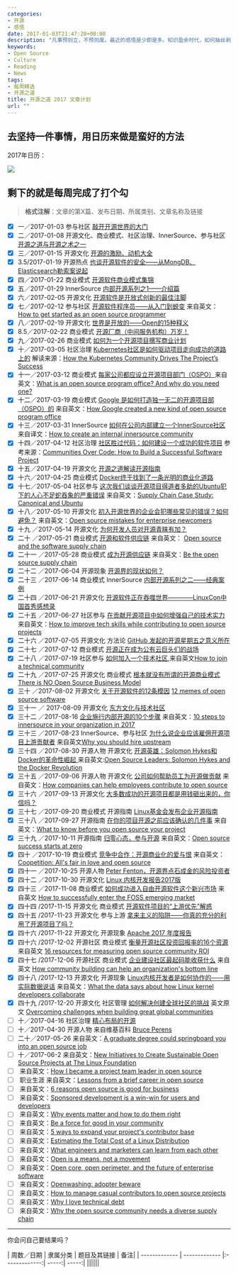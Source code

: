 ```yaml
---
categories:
- 开源
- 感悟
date: 2017-01-03T21:47:20+08:00
description: "凡事预则立，不预则废。最近的感悟是少即是多。知识盈余时代，如何抽丝剥茧阐述真理才能赢得信任。2017年，开始经营“开源之道”，撰写或翻译自认为有价值的文章，每周一篇，共52篇。此为具体表格。"
keywords:
- Open Source
- Culture
- Reading
- News
tags:
- 每周精选
- 开源之道
title: 开源之道 2017 文章计划
url: ""
---
```


## 去坚持一件事情，用日历来做是蛮好的方法

2017年日历：

![](https://raw.githubusercontent.com/OCselected/ttoos/master/static/media/2017_calendar.jpeg)


## 剩下的就是每周完成了打个勾

> **格式注解**：文章的第X篇、发布日期、所属类别、文章名称及链接

- [x] 一／2017-01-03   参与社区 [敲开开源世界的大门](http://www.ocselected.org/posts/advice_for_building_a_career_in_open_source/)
- [x] 二／2017-01-08 开源文化、商业模式、社区治理、InnerSource、参与社区 [开源之道与开源之术之一](http://www.ocselected.org/posts/open_source_tao_and_way/open_source_tao_and_way_0)
- [x] 三／2017-01-15 开源文化 [开源的激励、动机大全](http://www.ocselected.org/posts/motivations_for_consuming_or_publishing_oss/)
- [x] 3.5/2017-01-19 开源热点 [也谈开源软件的安全——从MongDB、Elasticsearch勒索案说起](http://www.ocselected.org/posts/Event_analysis/Security_MongoDB_ElasticSearch/)
- [x] 四／2017-01-22 商业模式 [开源软件商业模式集锦](http://www.ocselected.org/posts/Business_model/opensource_business_model_overview/)
- [x] 五／2017-01-29 InnerSource [内部开源系列之1——介绍篇](http://www.ocselected.org/posts/innersource/introduction_of_innersource/)
- [x] 六／2017-02-05 开源文化 [开源软件是开放式创新的最佳注脚](http://www.ocselected.org/posts/Naming_OpenSource_and_Marketing_2/)
- [x] 七／2017-02-12 参与社区 [开源软件程序员——从入门到蜕变](http://www.ocselected.org/posts/contribute_to_community/how_to_get_started_as_an_open_source_programmer) 来自英文：[How to get started as an open source programmer](https://opensource.com/article/17/1/how-get-started-open-source-programmer)
- [x] 八／2017-02-19 开源文化 [世界是开放的——Open的15种释义](http://www.ocselected.org/posts/opensource_culture/fifty_shades_of_open/)
- [x] 8.5／2017-02-22  商业模式 [开源厂商（中间服务机构）万岁！](http://www.ocselected.org/posts/business_model/long_live_open_source_company/)
- [x] 九／2017-02-26 商业模式 [如何为一个开源项目撰写商业计划]()
- [x] 十／2017-03-05 社区治理 [Kubernetes社区是如何驱动项目走向成功的道路上的](http://www.ocselected.org/posts/contribute_to_community/how-the_kubernetes_community_drives_the_project_success/) 解读来源：[How the Kubernetes Community Drives The Project’s Success](https://www.linux.com/news/learn/kubernetes/kubernetes-community-drives-projects-success)
- [x] 十一／2017-03-12 商业模式 [每家公司都应设立开源项目部门（OSPO）](http://www.ocselected.org/posts/business_model/whats_open_source_program_office/)来自英文：[What is an open source program office? And why do you need one?](https://opensource.com/business/16/5/whats-open-source-program-office)
- [x] 十二／2017-03-19 商业模式 [Google 是如何打造独一无二的开源项目部（OSPO）的](http://www.ocselected.org/posts/business_model/how_google_created_new_kind_of_ospo/) 来自英文：[How Google created a new kind of open source program office](https://opensource.com/business/16/9/google-open-source-program-office)
- [x] 十三／2017-03-31 InnerSource [如何在公司内部建立一个InnerSource社区](http://www.ocselected.org/posts/innersource/how_to_create_an_innersource_community/) 来自译文：[How to create an internal innersource community](https://opensource.com/life/16/11/create-internal-innersource-community)
- [x] 十四／2017-04-12 社区治理 [社区胜过代码：如何建设一个成功的软件项目](http://www.ocselected.org/posts/opensource_culture/communities_over_code/) 参考来源：[Communities Over Code: How to Build a Successful Software Project](https://www.linux.com/news/event/LCNA/2016/communities-over-code-how-build-successful-software-project-0)
- [x] 十五／2017-04-19 开源文化 [开源之道解读开源指南](http://www.ocselected.org/posts/opensource_culture/opensource_guide/overview/)
- [x] 十六／2017-04-25 商业模式 [Docker终于找到了一条光明的商业化道路](http://www.ocselected.org/posts/event_analysis/Docker_spin_of_moby/)
- [x] 十七／2017-05-04 社区参与 [这次我们谈谈开源项目得道者多助的Ubuntu犯下的人心不足蛇吞象的严重错误](http://www.ocselected.org/posts/supply_chain/supply_chain_case_study_ubuntu/) 来自英文：[Supply Chain Case Study: Canonical and Ubuntu](https://osenetwork.com/2017/04/27/supply-chain-case-study-canonical-and-ubuntu/)
- [x] 十八／2017-05-10 开源文化 [初入开源世界的企业会犯哪些常见的错误？如何避免？](http://www.ocselected.org/posts/business_model/opensource_mistake_for_enterprise_newcomers/) 来自英文：[Open source mistakes for enterprise newcomers](https://www.oreilly.com/ideas/open-source-mistakes-for-enterprise-newcomers?imm_mid=0f141e&cmp=em-prog-na-na-newsltr_20170429)
- [x] 十九 ／2017-05-14 开源文化 [为何开发人员对开源青睐有加？](http://www.ocselected.org/posts/opensource_culture/why_craftman_like_opensource/)
- [x] 二十 ／2017-05-21 商业模式 [开源和软件供应链](http://www.ocselected.org/posts/supply_chain/opensource_and_software_supply_chain/)  来自英文： [Open source and the software supply chain](https://opensource.com/article/16/12/open-source-software-supply-chain)
- [x] 二十一 ／2017-05-28 商业模式 [成为开源供应链](http://www.ocselected.org/posts/supply_chain/be_opensource_supply_chain/) 来自英文：[Be the open source supply chain](https://opensource.com/article/17/1/be-open-source-supply-chain)
- [x] 二十二 ／2017-06-04 开源现象 [开源界的现状如何？](http://www.ocselected.org/posts/event_analysis/github_open_source_survey_2017/)
- [x] 二十三 ／2017-06-14 商业模式 InnerSource [内部开源系列之二——经典案例](http://www.ocselected.org/posts/innersource/use_case_of_innersource/)
- [x] 二十四 ／2017-06-21 开源文化 [开源软件正在吞噬世界————LinuxCon中国首秀感想录](http://www.ocselected.org/posts/event_analysis/LC3_china_story/)
- [x] 二十五 ／2017-06-27 社区参与 [在贡献开源项目中如何增强自己的技术实力](http://www.ocselected.org/posts/contribute_to_community/how_to_improve_tech_skill_while_contributing_to_open_source_project/) 来自英文：[How to improve tech skills while contributing to open source projects](https://opensource.com/life/16/1/open-source-skills)
- [x] 二十六 ／2017-07-05 开源文化 方法论 [GitHub 发起的开源星期五之意义所在](http://www.ocselected.org/posts/opensource_culture/github_opensource_friday_meaning/)
- [x] 二十七 ／2017-07-12 商业模式 [开源正在成为公有云巨头们的战场](http://www.ocselected.org/posts/Business_model/Open_Source_Is_Battle_field_of_Public_Cloud/)
- [x] 二十八 ／2017-07-19 社区参与 [如何加入一个技术社区](http://www.ocselected.org/posts/contribute_to_community/how_to_join_technical_community/),来自英文[How to join a technical community](https://opensource.com/article/17/1/how-join-technical-community)
- [x] 二十九 ／2017-07-25 开源文化 商业模式 [根本就没有所谓的开源商业模式](http://www.ocselected.org/posts/Business_model/there_is_no_open_source_business_model)[There is NO Open Source Business Model](https://medium.com/@stephenrwalli/there-is-no-open-source-business-model-cdc4cc20238)
- [x] 三十 ／2017-08-02 开源文化 [关于开源软件的12条模因](http://www.ocselected.org/posts/business_model/12-memes-explain-open-source-software/) [12 memes of open source software](https://opensource.com/business/16/4/12-memes-explain-open-source-software)
- [x] 三十一 ／ 2017-08-09 开源文化 [东方文化与技术社区](http://www.ocselected.org/posts/opensource_culture/culture_and_community/)
- [x] 三十二 ／2017-08-16  [企业施行内部开源的10个步骤](http://www.ocselected.org/posts/innersource/10_steps_to_innersource_in_your_organization/) 来自英文：[10 steps to innersource in your organization in 2017](https://opensource.com/article/17/1/yearbook-10-steps-innersource-your-organization)
- [x] 三十三 ／2017-08-23 InnerSource、参与社区  [为什么说企业应该雇佣开源项目上游贡献者](http://www.ocselected.org/posts/innersource/why_you_should_hire_upstream/) 来自英文[Why you should hire upstream](http://superuser.openstack.org/articles/hire-upstream-first/)
- [x] 三十四 ／2017-08-30 开源人物 开源文化 [开源英雄：Solomon Hykes和Docker的革命性崛起
](http://www.ocselected.org/posts/opensource_leader/Solomon_Hykes_and_The_Docker_Revolution/) 来自英文:[Open Source Leaders: Solomon Hykes and the Docker Revolution](https://thenewstack.io/solomon-hykes-leader-open-source-world-needs/)
- [x] 三十五 ／2017-09-06 开源人物 开源文化 [公司如何帮助员工为开源做贡献](http://www.ocselected.org/posts/contribute_to_community/how_companies_can_help_employees_contribute_to_open_source/) 来自英文：[How companies can help employees contribute to open source](https://opensource.com/business/17/1/how-companies-contribute-open-source)
- [x] 三十六 ／2017-09-13 开源文化 [大多数成功的开源项目都是用钱砸出来的，你信吗？](http://www.ocselected.org/posts/opensource_culture/structure_and_funding_are_key_opensource_growth/)
- [x] 三十七 ／2017-09-20 商业模式 开源指南 [Linux基金会发布企业开源指南](http://www.ocselected.org/posts/Business_model/Linux_Foundation_product_open_sourceg_guide_enterprise/)
- [x] 三十八 ／2017-09-27 开源指南 [在你的项目开源之前应该确认的几件事](http://www.ocselected.org/posts/opensource_culture/what_to_know_before_you_open_source_your_project) 来自英文：[What to know before you open source your project](https://opensource.com/article/17/6/what-know-you-open-source-your-project)
- [x] 三十九 ／2017-10-11 开源指南 [归零心态，参与开源](http://www.ocselected.org/posts/opensource_culture/open_source_success_starts_at_zero) 来自英文：[Open source success starts at zero](https://opensource.com/article/17/8/open-source-success-starts-zero)
- [x] 四十 ／2017-10-19 商业模式 [竞争中合作：开源商业化的爱与恨](./posts/Business_model/Coopetition_all_fair_in_love_and_open_source) 来自英文：[Coopetition: All's fair in love and open source](https://opensource.com/article/16/12/alls-fair-love-and-open-source)
- [x] 四十一 ／2017-10-25 开源人物 [Peter Fenton，开源界点石成金的风险投资者](./posts/OpenSource_Leader/Peter_Fenton_Has_Magic_Open_Source_Touch)
- [x] 四十二 ／2017-10-30 开源文化 [Linux 内核开发报告2017版](posts/opensource_culture/2017_linux_kernel_development_report/)
- [x] 四十三 ／2017-11-08 商业模式 [如何成功进入自由开源软件这个新兴市场](./posts/Business_model/how_to_successfully_enter_the_FOSS_emerging_market/) 来自英文 [How to successfully enter the FOSS emerging market](https://opensource.com/article/17/1/cultivating-business-foss-market)
- [x] 四十四 /2017-11-15 开源文化 商业模式 [开源软件项目的“上游优先”解惑](./posts/opensource_culture/what_is_upstream_and_its_benefits/)
- [x] 四十五 /2017-11-23 开源文化 参与上游 [拿来主义的陷阱——你真的充分的利用了开源项目了吗？](./posts/contribute_to_community/no_upstream_first_psychologic_and_culture_analysis/)
- [x] 四十六 /2017-11-22 开源文化 开源现象 [Apache 2017 年度报告](./posts/Event_analysis/2017_Apache_annual_report/)
- [x] 四十六 /2017-12-02 开源社区 商业模式 [衡量开源社区投资回报率的16个资源](./posts/opensource_culture/resources_measuring_open_source_community_roi/) 来自英文 [16 resources for measuring open source community ROI](https://opensource.com/business/16/3/resources-measuring-open-source-community-roi)
- [x] 四十七 /2017-12-06 开源社区 商业模式 [企业建设社区最起码能收获什么](./posts/contribute_to_community/how_community_can_help_organization_bottom_line/) 来自英文 [How community building can help an organization's bottom line](https://opensource.com/business/16/3/how-community-can-help-organizations-bottom-line)
- [x] 四十八 /2017-12-13 开源文化 开源现象 [Linux内核开发者是如何协作的——用实际数据说话](posts/opensource_culture/collaboration_linux_kernel/) 来自英文：[What the data says about how Linux kernel developers collaborate](https://opensource.com/article/17/10/collaboration-linux-kernel)
- [x] 四十九 /2017-12-20 开源文化 社区管理 [如何解决创建全球社区的挑战](./posts/Community_Management/working_worldwide_communities/) 英文原文 [Overcoming challenges when building great global communities](https://opensource.com/article/17/12/working-worldwide-communities)
- [ ] 十／2017-04-16 社区治理 [精心布局的开源]()
- [ ] 十／2017-04-30 开源人物 []() 来自维基百科 [Bruce Perens](https://en.wikipedia.org/wiki/Bruce_Perens)
- [ ] 二十／2017-05-26  []() 来自英文：[A graduate degree could springboard you into an open source job](https://opensource.com/article/17/1/grad-school-open-source-academic-lab)
- [ ] 十／2017-06-2 []() 来自英文：[New Initiatives to Create Sustainable Open Source Projects at The Linux Foundation](https://www.linuxfoundation.org/blog/new-initiatives-to-create-sustainable-open-source-projects-at-the-linux-foundation/)
- [ ] []() 来自英文：[How I became a project team leader in open source](https://opensource.com/article/17/2/my-open-source-story-leader)
- [ ] []() 职业生涯 来自英文：[Lessons from a brief career in open source](https://opensource.com/article/17/2/preparing-career-open-source)
- [ ] []() 来自英文：[6 reasons open source is good for business](https://opensource.com/article/17/10/6-reasons-choose-open-source-software)
- [ ] []() 来自英文：[Sponsored development is a win-win for users and developers](https://opensource.com/article/17/11/sponsored-development)
- [ ] []() 来自英文：[Why events matter and how to do them right](https://opensource.com/article/17/1/drupal-sibera)
- [ ] []() 来自英文：[Be a force for good in your community](https://opensource.com/open-organization/17/1/force-for-good-community)
- [ ] []() 来自英文：[5 ways to expand your project's contributor base](https://opensource.com/article/17/1/expand-project-contributor-base)
- [ ] []() 来自英文：[Estimating the Total Cost of a Linux Distribution](https://www.linux.com/publications/estimating-total-cost-linux-distribution)
- [ ] []() 来自英文：[What engineers and marketers can learn from each other](https://opensource.com/open-organization/17/1/engineers-marketers-can-learn)
- [ ] []() 来自英文：[Open is a means, not a movement](https://opensource.com/open-organization/16/10/open-means-not-movement)
- [ ] []() 来自英文：[Open core, open perimeter, and the future of enterprise software](https://opensource.com/article/17/8/open-core-vs-open-perimeter)
- [ ] []() 来自英文：[Openwashing: adopter beware](https://opensource.com/business/14/12/openwashing-more-prevalent)
- [ ] []() 来自英文：[How to manage casual contributors to open source projects](https://opensource.com/article/17/10/managing-casual-contributors)
- [ ] []() 来自英文：[Why I love technical debt](https://opensource.com/article/17/11/why-i-love-technical-debt)
- [ ] []() 来自英文：[Why the open source community needs a diverse supply chain](https://opensource.com/open-organization/17/11/inclusivity-supply-chain?sc_cid=70160000001273HAAQ)
-------
你会问自己要结果吗？

 |  周数／日期    |     隶属分类       | 题目及其链接 | 备注|
| -------------  | ------------- |:-------------:| -----:| -----:|
||||||
